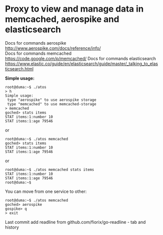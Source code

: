 # Proxy to view and manage data in memcached, aerospike and elasticsearch

Docs for commands aerospike  
http://www.aerospike.com/docs/reference/info/  
Docs for commands memcached  
https://code.google.com/p/memcached/
Docs for commands elasticsearch
https://www.elastic.co/guide/en/elasticsearch/guide/master/_talking_to_elasticsearch.html

**Simple usage:**
```
root@duma:~$ ./atos 
> h
Simple usage:
 type "aerospike" to use aerospike storage
 type "memcached" to use memcached-storage
> memcached
goched> stats items
STAT items:1:number 10
STAT items:1:age 79546
```
or  
```
root@duma:~$ ./atos memcached
goched> stats items
STAT items:1:number 10
STAT items:1:age 79546  
```
or
```
root@duma:~$ ./atos memcached stats items
STAT items:1:number 10
STAT items:1:age 79546
root@duma:~$
```
You can move from one service to other:  
```
root@duma:~$ ./atos memcached
goched> aerospike
gospike> q   
> exit
```
Last commit add readline from github.com/fiorix/go-readline - tab and history
